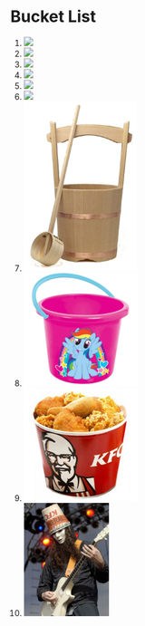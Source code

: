 # Bucket List

1. <img src="buckets/1.jpg" height="200">
2. <img src="buckets/2.jpg" height="200">
3. <img src="buckets/3.jpg" height="200">
4. <img src="buckets/4.jpg" height="200">
5. <img src="buckets/5.jpg" height="200">
6. <img src="buckets/6.jpg" height="200">
7. <img src="buckets/7.png" height="300">
8. <img src="buckets/8.png" height="200">
9. <img src="buckets/9.jpg" height="200">
10. <img src="buckets/10.jpg" height="200">
